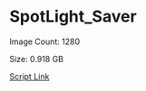 # SpotLight_Saver

Image Count: 1280

Size: 0.918 GB

[Script Link](https://github.com/liuyal/Archive/blob/master/Python/Utilities/Miscellaneous/spotlight_saver.py)